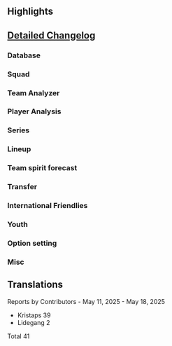 ## Highlights


## [Detailed Changelog](https://github.com/ho-dev/HattrickOrganizer/milestone/27)

### Database

### Squad


### Team Analyzer


### Player Analysis


### Series


### Lineup


### Team spirit forecast


### Transfer

### International Friendlies

### Youth

### Option setting

### Misc

## Translations

Reports by Contributors - May 11, 2025 - May 18, 2025

* Kristaps 39
* Lidegang 2

Total 41
